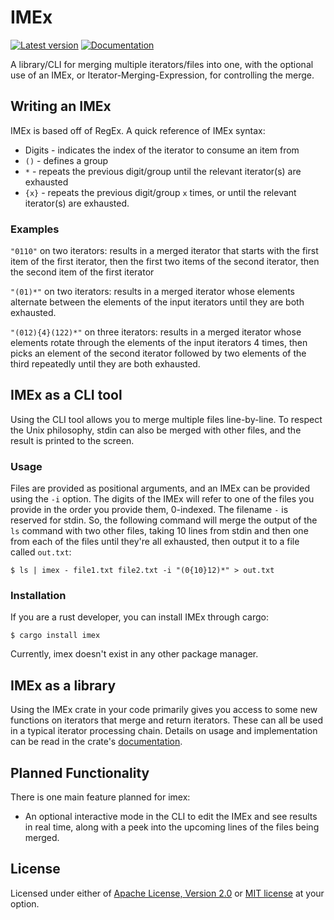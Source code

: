 # IMEx
[![Latest version](https://img.shields.io/crates/v/imex.svg)](https://crates.io/crates/imex)
[![Documentation](https://docs.rs/imex/badge.svg)](https://docs.rs/imex)

A library/CLI for merging multiple iterators/files into one, with the
optional use of an IMEx, or Iterator-Merging-Expression, for controlling the
merge.

## Writing an IMEx
IMEx is based off of RegEx. A quick reference of IMEx syntax:
 * Digits - indicates the index of the iterator to consume an item from
 * `()` - defines a group
 * `*` - repeats the previous digit/group until the relevant iterator\(s\) are
   exhausted
 * `{x}` - repeats the previous digit/group `x` times, or until the relevant
   iterator\(s\) are exhausted.

### Examples

`"0110"` on two iterators: results in a merged iterator that starts
with the first item of the first iterator, then the first two items of the
second iterator, then the second item of the first iterator

`"(01)*"` on two iterators: results in a merged iterator whose elements
alternate between the elements of the input iterators until they are both
exhausted.

`"(012){4}(122)*"` on three iterators: results in a merged iterator whose
elements rotate through the elements of the input iterators 4 times, then picks
an element of the second iterator followed by two elements of the third
repeatedly until they are both exhausted.

## IMEx as a CLI tool
Using the CLI tool allows you to merge multiple files line-by-line.
To respect the Unix philosophy, stdin can also be merged with other files, and
the result is printed to the screen.

### Usage
Files are provided as positional arguments, and an IMEx can be provided using
the `-i` option.
The digits of the IMEx will refer to one of the files you provide in the order
you provide them, 0-indexed.
The filename `-` is reserved for stdin.
So, the following command will merge the output of the `ls` command with two
other files, taking 10 lines from stdin and then one from each of the files
until they're all exhausted, then output it to a file called `out.txt`:
```
$ ls | imex - file1.txt file2.txt -i "(0{10}12)*" > out.txt
```

### Installation
If you are a rust developer, you can install IMEx through cargo:
```
$ cargo install imex
```

Currently, imex doesn't exist in any other package manager.

## IMEx as a library
Using the IMEx crate in your code primarily gives you access to some new
functions on iterators that merge and return iterators. These can all be used
in a typical iterator processing chain. Details on usage and implementation can
be read in the crate's [documentation](https://docs.rs/imex/).

## Planned Functionality
There is one main feature planned for imex:
 * An optional interactive mode in the CLI to edit the IMEx and see results in
   real time, along with a peek into the upcoming lines of the files being
   merged.

## License
Licensed under either of [Apache License, Version 2.0](LICENSE-APACHE) or [MIT
license](LICENSE-MIT) at your option.

